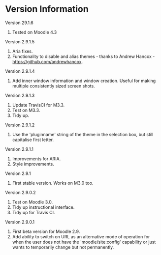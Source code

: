 Version Information
===================
Version 29.1.6
  1. Tested on Moodle 4.3

Version 2.9.1.5
  1. Aria fixes.
  2. Functionality to disable and alias themes - thanks to Andrew Hancox - https://github.com/andrewhancox.

Version 2.9.1.4
  1. Add inner window information and window creation.  Useful for making multiple consistently sized screen shots.

Version 2.9.1.3
  1. Update TravisCI for M3.3.
  2. Test on M3.3.
  3. Tidy up.

Version 2.9.1.2
  1. Use the 'pluginname' string of the theme in the selection box, but still capitalise first letter.

Version 2.9.1.1
  1. Improvements for ARIA.
  2. Style improvements.

Version 2.9.1
  1. First stable version.  Works on M3.0 too.

Version 2.9.0.2
  1. Test on Moodle 3.0.
  2. Tidy up instructional interface.
  3. Tidy up for Travis CI.

Version 2.9.0.1
  1. First beta version for Moodle 2.9.
  2. Add ability to switch on URL as an alternative mode of operation for when the user does not have the 'moodle/site:config'
     capability or just wants to temporarily change but not permanently.
